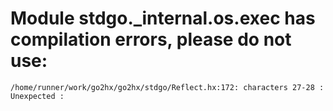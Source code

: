 # Module stdgo._internal.os.exec has compilation errors, please do not use:
```
/home/runner/work/go2hx/go2hx/stdgo/Reflect.hx:172: characters 27-28 : Unexpected :

```

